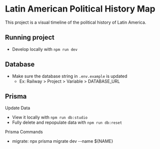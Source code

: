 # Latin American Political History Map

This project is a visual timeline of the political history of Latin America.

## Running project

-  Develop locally with `npm run dev`

## Database

-  Make sure the database string in `.env.example` is updated
   -  Ex: Railway > Project > Variable > DATABASE_URL

## Prisma

Update Data

-  View it locally with `npm run db:studio`
-  Fully delete and repopulate data with `npm run db:reset`

Prisma Commands

-  migrate: npx prisma migrate dev --name ${NAME}
